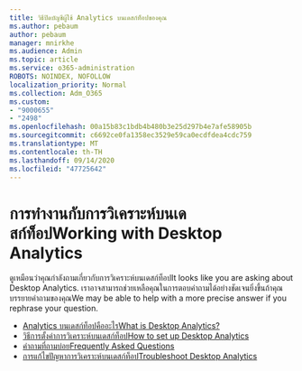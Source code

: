 ```yaml
---
title: วิธีปิดบัญชีผู้ใช้ Analytics บนเดสก์ท็อปของคุณ
ms.author: pebaum
author: pebaum
manager: mnirkhe
ms.audience: Admin
ms.topic: article
ms.service: o365-administration
ROBOTS: NOINDEX, NOFOLLOW
localization_priority: Normal
ms.collection: Adm_O365
ms.custom:
- "9000655"
- "2498"
ms.openlocfilehash: 00a15b83c1bdb4b480b3e25d297b4e7afe58905b
ms.sourcegitcommit: c6692ce0fa1358ec3529e59ca0ecdfdea4cdc759
ms.translationtype: MT
ms.contentlocale: th-TH
ms.lasthandoff: 09/14/2020
ms.locfileid: "47725642"
---
```

# <a name="working-with-desktop-analytics"></a><span data-ttu-id="362e0-102">การทำงานกับการวิเคราะห์บนเดสก์ท็อป</span><span class="sxs-lookup"><span data-stu-id="362e0-102">Working with Desktop Analytics</span></span>

<span data-ttu-id="362e0-103">ดูเหมือนว่าคุณกำลังถามเกี่ยวกับการวิเคราะห์บนเดสก์ท็อป</span><span class="sxs-lookup"><span data-stu-id="362e0-103">It looks like you are asking about Desktop Analytics.</span></span> <span data-ttu-id="362e0-104">เราอาจสามารถช่วยเหลือคุณในการตอบคำถามได้อย่างชัดเจนยิ่งขึ้นถ้าคุณบรรยายคำถามของคุณ</span><span class="sxs-lookup"><span data-stu-id="362e0-104">We may be able to help with a more precise answer if you rephrase your question.</span></span>

- [<span data-ttu-id="362e0-105">Analytics บนเดสก์ท็อปคืออะไร</span><span class="sxs-lookup"><span data-stu-id="362e0-105">What is Desktop Analytics?</span></span>](https://docs.microsoft.com/configmgr/desktop-analytics/overview)
- [<span data-ttu-id="362e0-106">วิธีการตั้งค่าการวิเคราะห์บนเดสก์ท็อป</span><span class="sxs-lookup"><span data-stu-id="362e0-106">How to set up Desktop Analytics</span></span>](https://docs.microsoft.com/configmgr/desktop-analytics/set-up)
- [<span data-ttu-id="362e0-107">คำถามที่ถามบ่อย</span><span class="sxs-lookup"><span data-stu-id="362e0-107">Frequently Asked Questions</span></span>](https://docs.microsoft.com/configmgr/desktop-analytics/faq)
- [<span data-ttu-id="362e0-108">การแก้ไขปัญหาการวิเคราะห์บนเดสก์ท็อป</span><span class="sxs-lookup"><span data-stu-id="362e0-108">Troubleshoot Desktop Analytics</span></span>](https://docs.microsoft.com/configmgr/desktop-analytics/troubleshooting)